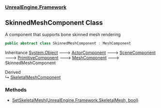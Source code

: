 ### [UnrealEngine.Framework](./UnrealEngine-Framework.md 'UnrealEngine.Framework')
## SkinnedMeshComponent Class
A component that supports bone skinned mesh rendering  
```csharp
public abstract class SkinnedMeshComponent : MeshComponent
```
Inheritance [System.Object](https://docs.microsoft.com/en-us/dotnet/api/System.Object 'System.Object') &#129106; [ActorComponent](./ActorComponent.md 'UnrealEngine.Framework.ActorComponent') &#129106; [SceneComponent](./SceneComponent.md 'UnrealEngine.Framework.SceneComponent') &#129106; [PrimitiveComponent](./PrimitiveComponent.md 'UnrealEngine.Framework.PrimitiveComponent') &#129106; [MeshComponent](./MeshComponent.md 'UnrealEngine.Framework.MeshComponent') &#129106; SkinnedMeshComponent  

Derived  
&#8627; [SkeletalMeshComponent](./SkeletalMeshComponent.md 'UnrealEngine.Framework.SkeletalMeshComponent')  
### Methods
- [SetSkeletalMesh(UnrealEngine.Framework.SkeletalMesh, bool)](./SkinnedMeshComponent-SetSkeletalMesh(SkeletalMesh_bool).md 'UnrealEngine.Framework.SkinnedMeshComponent.SetSkeletalMesh(UnrealEngine.Framework.SkeletalMesh, bool)')
